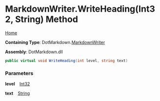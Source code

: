 # MarkdownWriter\.WriteHeading\(Int32, String\) Method

[Home](../../../README.md)

**Containing Type**: DotMarkdown\.[MarkdownWriter](../README.md)

**Assembly**: DotMarkdown\.dll

```csharp
public virtual void WriteHeading(int level, string text)
```

### Parameters

**level** &ensp; [Int32](https://docs.microsoft.com/en-us/dotnet/api/system.int32)

**text** &ensp; [String](https://docs.microsoft.com/en-us/dotnet/api/system.string)